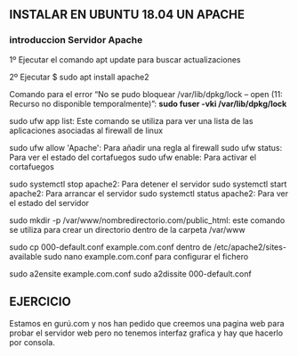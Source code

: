 ## INSTALAR EN UBUNTU 18.04 UN APACHE

### introduccion Servidor Apache

1º Ejecutar el comando apt update para buscar actualizaciones

2º Ejecutar $ sudo apt install apache2

 Comando para el error “No se pudo bloquear /var/lib/dpkg/lock – open (11: Recurso no disponible temporalmente)”: 
 **sudo fuser -vki /var/lib/dpkg/lock**


sudo ufw app list: Este comando se utiliza para ver una lista de las aplicaciones asociadas al firewall de linux

sudo ufw allow 'Apache': Para añadir una regla al firewall
sudo ufw status: Para ver el estado del cortafuegos
sudo ufw enable: Para activar el cortafuegos

sudo systemctl stop apache2: Para detener el servidor
sudo systemctl start apache2: Para arrancar el servidor
sudo systemctl status apache2: Para ver el estado del servidor

sudo mkdir -p /var/www/nombredirectorio.com/public_html: este comando se utiliza para crear un directorio dentro de la carpeta /var/www

sudo cp 000-default.conf example.com.conf dentro de /etc/apache2/sites-available
sudo nano example.com.conf para configurar el fichero

sudo a2ensite example.com.conf
sudo a2dissite 000-default.conf







## EJERCICIO

Estamos en gurú.com y nos han pedido que creemos una pagina web para probar el servidor web pero no tenemos interfaz grafica y hay que hacerlo por consola.

